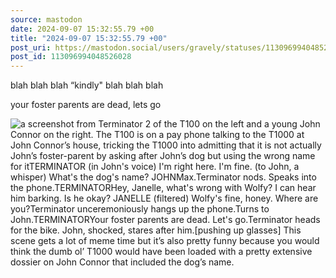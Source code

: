 ```yaml
---
source: mastodon
date: 2024-09-07 15:32:55.79 +00
title: "2024-09-07 15:32:55.79 +00"
post_uri: https://mastodon.social/users/gravely/statuses/113096994048526028
post_id: 113096994048526028
---
```

blah blah blah “kindly" blah blah blah

your foster parents are dead, lets go


![a screenshot from Terminator 2 of the T100 on the left and a young John Connor on the right. The T100 is on a pay phone talking to the T1000 at John Connor’s house, tricking the T1000 into admitting that it is not actually John’s foster-parent by asking after John’s dog but using the wrong name for itTERMINATOR           (in John's voice)      I'm right here.  I'm fine.           (to John, a whisper)      What's the dog's name?                 JOHNMax.Terminator nods. Speaks into the phone.TERMINATORHey, Janelle, what's wrong with Wolfy? I can      hear him barking.  Is he okay?                 JANELLE           (filtered)      Wolfy's fine, honey.  Where are you?Terminator unceremoniously hangs up the phone.Turns to John.TERMINATORYour foster parents are dead. Let's go.Terminator heads for the bike. John, shocked, stares after him.[pushing up glasses] This scene gets a lot of meme time but it’s also pretty funny because you would think the dumb ol’ T1000 would have been loaded with a pretty extensive dossier on John Connor that included the dog’s name. ](/images/113096993799970066.jpeg)


